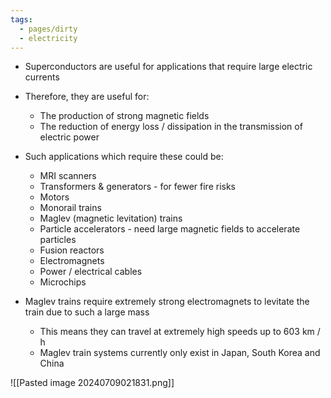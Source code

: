 ```yaml
---
tags:
  - pages/dirty
  - electricity
---
```



- Superconductors are useful for applications that require large electric currents
- Therefore, they are useful for:
    
    - The production of strong magnetic fields
    - The reduction of energy loss / dissipation in the transmission of electric power
    
- Such applications which require these could be:
    
    - MRI scanners
    - Transformers & generators - for fewer fire risks
    - Motors
    - Monorail trains
    - Maglev (magnetic levitation) trains
    - Particle accelerators - need large magnetic fields to accelerate particles
    - Fusion reactors
    - Electromagnets
    - Power / electrical cables
    - Microchips
    
- Maglev trains require extremely strong electromagnets to levitate the train due to such a large mass
    - This means they can travel at extremely high speeds up to 603 km / h
    - Maglev train systems currently only exist in Japan, South Korea and China

![[Pasted image 20240709021831.png]]
